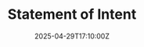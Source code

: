 ---
title: Statement of Intent
linkTitle: Statement of Intent
date: '2025-04-29T17:10:00Z'
weight: 1
description: Innovate UK Business Connect is dedicated to enhancing diversity and
  equality, fostering an inclusive innovation ecosystem. Monitoring diversity data
  is essential to ensure fair processes and policies, with all information kept confidential
  for statistical use only.
draft: false
ref: statement-of-intent
---